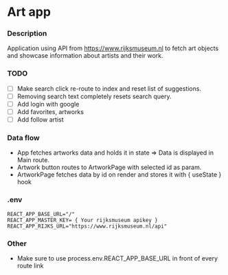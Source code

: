 # Art app

### Description

Application using API from https://www.rijksmuseum.nl to fetch art objects and showcase information about artists and their work.

### TODO

- [ ] Make search click re-route to index and reset list of suggestions.
- [ ] Removing search text completely resets search query.
- [ ] Add login with google
- [ ] Add favorites, artworks
- [ ] Add follow artist

### Data flow

- App fetches artworks data and holds it in state => Data is displayed in Main route.
- Artwork button routes to ArtworkPage with selected id as param.
- ArtworkPage fetches data by id on render and stores it with { useState } hook

### .env

```
REACT_APP_BASE_URL="/"
REACT_APP_MASTER_KEY= { Your rijksmuseum apikey }
REACT_APP_RIJKS_URL="https://www.rijksmuseum.nl/api"
```

### Other

- Make sure to use process.env.REACT_APP_BASE_URL in front of every route link
